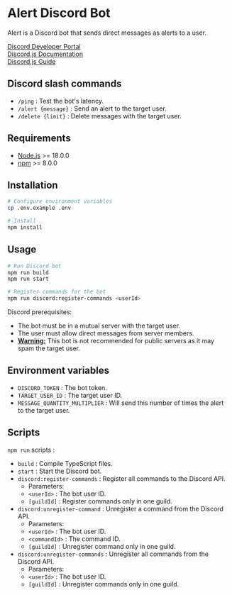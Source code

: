 # Alert Discord Bot

Alert is a Discord bot that sends direct messages as alerts to a user.

[Discord Developer Portal](https://discord.com/developers)\
[Discord.js Documentation](https://discord.js.org)\
[Discord.js Guide](https://discordjs.guide)

## Discord slash commands

- `/ping` : Test the bot's latency.
- `/alert {message}` : Send an alert to the target user.
- `/delete {limit}` : Delete messages with the target user.

## Requirements

- [Node.js](https://nodejs.org/) >= 18.0.0
- [npm](https://www.npmjs.com/) >= 8.0.0

## Installation

```sh
# Configure environment variables
cp .env.example .env

# Install
npm install
```

## Usage

```sh
# Run Discord bot
npm run build
npm run start

# Register commands for the bot
npm run discord:register-commands <userId>
```

Discord prerequisites:
- The bot must be in a mutual server with the target user.
- The user must allow direct messages from server members.
- <u>**Warning:**</u> This bot is not recommended for public servers as it may spam the target user.

## Environment variables

- `DISCORD_TOKEN` : The bot token.
- `TARGET_USER_ID` : The target user ID.
- `MESSAGE_QUANTITY_MULTIPLIER` : Will send this number of times the alert to the target user.

## Scripts

`npm run` scripts :
- `build` : Compile TypeScript files.
- `start` : Start the Discord bot.
- `discord:register-commands` : Register all commands to the Discord API.
  - Parameters:
  - `<userId>` : The bot user ID.
  - `[guildId]` : Register commands only in one guild.
- `discord:unregister-command` : Unregister a command from the Discord API.
  - Parameters:
  - `<userId>` : The bot user ID.
  - `<commandId>` : The command ID.
  - `[guildId]` : Unregister command only in one guild.
- `discord:unregister-commands` : Unregister all commands from the Discord API.
  - Parameters:
  - `<userId>` : The bot user ID.
  - `[guildId]` : Unregister commands only in one guild.
